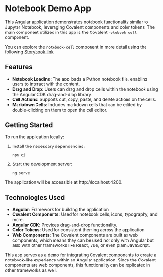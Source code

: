 # Notebook Demo App

This Angular application demonstrates notebook functionality similar to Jupyter Notebook, leveraging Covalent components and color tokens. The main component utilized in this app is the Covalent `notebook-cell` component.

You can explore the `notebook-cell` component in more detail using the following [Storybook link](https://teradata.github.io/covalent/docs/components/?path=/docs/components-notebook-cell--overview).

## Features

- **Notebook Loading**: The app loads a Python notebook file, enabling users to interact with the content.
- **Drag and Drop**: Users can drag and drop cells within the notebook using the Angular CDK drag-and-drop library.
- **Cell Actions**: Supports cut, copy, paste, and delete actions on the cells.
- **Markdown Cells**: Includes markdown cells that can be edited by double-clicking on them to open the cell editor.

## Getting Started

To run the application locally:

1. Install the necessary dependencies:

   ```bash
   npm ci
   ```

2. Start the development server:
   ```bash
   ng serve
   ```

The application will be accessible at http://localhost:4200.

## Technologies Used

- **Angular**: Framework for building the application.
- **Covalent Components**: Used for notebook cells, icons, typography, and more.
- **Angular CDK**: Provides drag-and-drop functionality.
- **Color Tokens**: Used for consistent theming across the application.
- **Web Components**: The Covalent components are built as web components, which means they can be used not only with Angular but also with other frameworks like React, Vue, or even plain JavaScript.

This app serves as a demo for integrating Covalent components to create a notebook-like experience within an Angular application. Since the Covalent components are web components, this functionality can be replicated in other frameworks as well.
